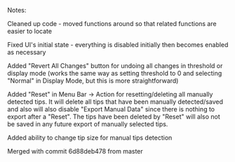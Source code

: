 Notes:

Cleaned up code - moved functions around so that related functions are easier to locate

Fixed UI's initial state - everything is disabled initially then becomes enabled as necessary

Added "Revert All Changes" button for undoing all changes in threshold or display mode (works the same way as setting threshold to 0 and selecting "Normal" in Display Mode, but this is more straightforward)

Added "Reset" in Menu Bar -> Action for resetting/deleting all manually detected tips.
It will delete all tips that have been manually detected/saved and also will also disable "Export Manual Data" since there is nothing to export after a "Reset".
The tips have been deleted by "Reset" will also not be saved in any future export of manually selected tips.

Added ability to change tip size for manual tips detection

Merged with commit 6d88deb478 from master

